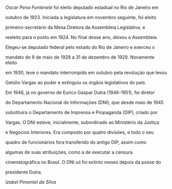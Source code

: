 

*Oscar Pena Fontenele* foi eleito deputado estadual no Rio de Janeiro em

outubro de 1923. Iniciada a legislatura em novembro seguinte, foi eleito

primeiro-secretário da Mesa Diretora da Assembleia Legislativa, e

reeleito para o posto em 1924. No final desse ano, deixou a Assembleia.



Elegeu-se deputado federal pelo estado do Rio de Janeiro e exerceu o

mandato de 9 de maio de 1928 a 31 de dezembro de 1929. Novamente eleito

em 1930, teve o mandato interrompido em outubro pela revolução que levou

Getúlio Vargas ao poder e extinguiu os órgãos legislativos do país.



Em 1946, já no governo de Eurico Gaspar Dutra (1946-1951), foi diretor

do Departamento Nacional de Informações (DNI), que desde maio de 1945

substituíra o Departamento de Imprensa e Propaganda (DIP), criado por

Vargas. O DNI esteve, inicialmente, subordinado ao Ministério da Justiça

e Negócios Interiores. Era composto por quatro divisões, e todo o seu

quadro de funcionários fora transferido do antigo DIP, assim como

algumas de suas atribuições, como a de executar a censura

cinematográfica no Brasil. O DNI só foi extinto meses depois da posse do

presidente Dutra.



*Izabel Pimentel da Silva*



